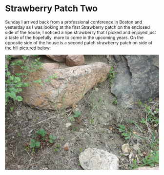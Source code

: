# Strawberry Patch Two
Sunday I arrived back from a professional conference in Boston and
yesterday as I was looking at the first Strawberry patch on the 
enclosed side of the house, I noticed a ripe strawberry that I picked
and enjoyed just a taste of the hopefully, more to come in the
upcoming years. On the opposite side of the house is a 
second patch strawberry patch on side of the hill pictured below:

![Second Strawberry Patch][SECOND_BERRY]

[SECOND_BERRY]: img/20190514_strawberry-patch.png
